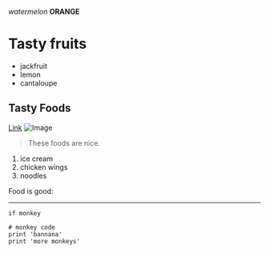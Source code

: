 *watermelon*
**ORANGE**

# Tasty fruits
* jackfruit
* lemon
* cantaloupe 

## Tasty Foods
[Link](https://imgur.com/t/pizza/4Xdn0du)
![Image](https://i.imgur.com/ABtZ6B6.jpeg)

> These foods are nice.
1. ice cream
2. chicken wings
3. noodles

Food is good:

---

`if monkey`
```
# monkey code
print 'bannana'
print 'more monkeys'
```
